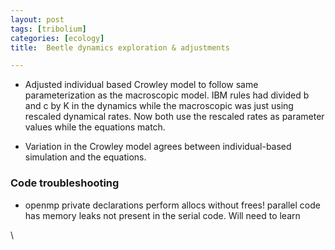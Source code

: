 ```yaml
---
layout: post
tags: [tribolium]
categories: [ecology]
title:  Beetle dynamics exploration & adjustments

---
```







-   Adjusted individual based Crowley model to follow same
    parameterization as the macroscopic model. IBM rules had divided b
    and c by K in the dynamics while the macroscopic was just using
    rescaled dynamical rates. Now both use the rescaled rates as
    parameter values while the equations match.

-   Variation in the Crowley model agrees between individual-based
    simulation and the equations.

### Code troubleshooting

-   openmp private declarations perform allocs without frees! parallel
    code has memory leaks not present in the serial code. Will need to
    learn

\

